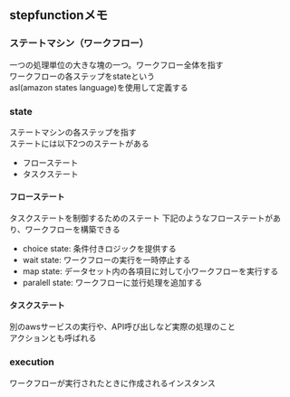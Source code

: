 ## stepfunctionメモ

### ステートマシン（ワークフロー）
一つの処理単位の大きな塊の一つ。ワークフロー全体を指す<br>
ワークフローの各ステップをstateという<br>
asl(amazon states language)を使用して定義する<br>

### state
ステートマシンの各ステップを指す<br>
ステートには以下2つのステートがある<br>
- フローステート
- タスクステート

#### フローステート
タスクステートを制御するためのステート
下記のようなフローステートがあり、ワークフローを構築できる
- choice state: 条件付きロジックを提供する
- wait state: ワークフローの実行を一時停止する
- map state: データセット内の各項目に対して小ワークフローを実行する
- paralell state: ワークフローに並行処理を追加する

#### タスクステート
別のawsサービスの実行や、API呼び出しなど実際の処理のこと<br>
アクションとも呼ばれる<br>

### execution
ワークフローが実行されたときに作成されるインスタンス<br>
